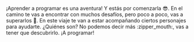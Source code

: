 ¡Aprender a programar es una aventura! Y  estás por comenzarla :sunglasses:. En el camino te vas a encontrar con muchos desafíos, pero poco a poco, vas a superarlos :muscle:. En este viaje te van a estar acompañando ciertos personajes para ayudarte. ¿Quiénes son? No podemos decir más :zipper_mouth:, vas a tener que descubrirlo. ¡A programar!